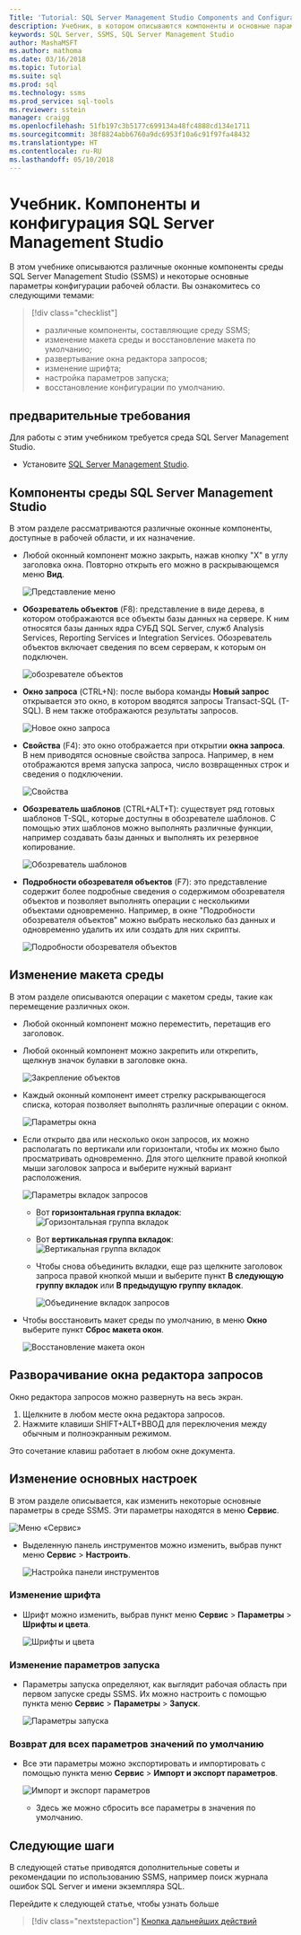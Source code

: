 ```yaml
---
Title: 'Tutorial: SQL Server Management Studio Components and Configuration'
description: Учебник, в котором описываются компоненты и основные параметры конфигурации среды SQL Server Management Studio.
keywords: SQL Server, SSMS, SQL Server Management Studio
author: MashaMSFT
ms.author: mathoma
ms.date: 03/16/2018
ms.topic: Tutorial
ms.suite: sql
ms.prod: sql
ms.technology: ssms
ms.prod_service: sql-tools
ms.reviewer: sstein
manager: craigg
ms.openlocfilehash: 51fb197c3b5177c699134a48fc4888cd134e1711
ms.sourcegitcommit: 38f8824abb6760a9dc6953f10a6c91f97fa48432
ms.translationtype: HT
ms.contentlocale: ru-RU
ms.lasthandoff: 05/10/2018
---
```

# <a name="tutorial-sql-server-management-studio-components-and-configuration"></a>Учебник. Компоненты и конфигурация SQL Server Management Studio
В этом учебнике описываются различные оконные компоненты среды SQL Server Management Studio (SSMS) и некоторые основные параметры конфигурации рабочей области. Вы ознакомитесь со следующими темами: 

> [!div class="checklist"]
> * различные компоненты, составляющие среду SSMS;
> * изменение макета среды и восстановление макета по умолчанию;
> * развертывание окна редактора запросов;
> * изменение шрифта; 
> * настройка параметров запуска; 
> * восстановление конфигурации по умолчанию. 

## <a name="prerequisites"></a>предварительные требования
Для работы с этим учебником требуется среда SQL Server Management Studio.  

- Установите [SQL Server Management Studio](https://docs.microsoft.com/sql/ssms/download-sql-server-management-studio-ssms).

## <a name="sql-server-management-studio-components"></a>Компоненты среды SQL Server Management Studio
В этом разделе рассматриваются различные оконные компоненты, доступные в рабочей области, и их назначение. 

- Любой оконный компонент можно закрыть, нажав кнопку "X" в углу заголовка окна. Повторно открыть его можно в раскрывающемся меню **Вид**. 

    ![Представление меню](media/ssms-configuration/viewmenu.png)

- **Обозреватель объектов** (F8): представление в виде дерева, в котором отображаются все объекты базы данных на сервере. К ним относятся базы данных ядра СУБД SQL Server, служб Analysis Services, Reporting Services и Integration Services. Обозреватель объектов включает сведения по всем серверам, к которым он подключен. 
    
    ![обозревателе объектов](media/ssms-configuration/objectexplorer.png)
- **Окно запроса** (CTRL+N): после выбора команды **Новый запрос** открывается это окно, в котором вводятся запросы Transact-SQL (T-SQL). В нем также отображаются результаты запросов.
    
    ![Новое окно запроса](media/ssms-configuration/newquery.png)

- **Свойства** (F4): это окно отображается при открытии **окна запроса**. В нем приводятся основные свойства запроса. Например, в нем отображаются время запуска запроса, число возвращенных строк и сведения о подключении.  

    ![Свойства](media/ssms-configuration/properties.png)

- **Обозреватель шаблонов** (CTRL+ALT+T): существует ряд готовых шаблонов T-SQL, которые доступны в обозревателе шаблонов. С помощью этих шаблонов можно выполнять различные функции, например создавать базы данных и выполнять их резервное копирование. 

    ![Обозреватель шаблонов](media/ssms-configuration/templates.png)

- **Подробности обозревателя объектов** (F7): это представление содержит более подробные сведения о содержимом обозревателя объектов и позволяет выполнять операции с несколькими объектами одновременно. Например, в окне "Подробности обозревателя объектов" можно выбрать несколько баз данных и одновременно удалить их или создать для них скрипты. 

    ![Подробности обозревателя объектов](media/ssms-configuration/objectexplorerdetails.PNG) 
 

    

## <a name="change-the-environmental-layout"></a>Изменение макета среды 
В этом разделе описываются операции с макетом среды, такие как перемещение различных окон. 

-  Любой оконный компонент можно переместить, перетащив его заголовок. 
- Любой оконный компонент можно закрепить или открепить, щелкнув значок булавки в заголовке окна.
    
    ![Закрепление объектов](media/ssms-configuration/pushpin.png)

- Каждый оконный компонент имеет стрелку раскрывающегося списка, которая позволяет выполнять различные операции с окном. 

    ![Параметры окна](media/ssms-configuration/windowoptions.png)

- Если открыто два или несколько окон запросов, их можно располагать по вертикали или горизонтали, чтобы их можно было просматривать одновременно. Для этого щелкните правой кнопкой мыши заголовок запроса и выберите нужный вариант расположения. 
 
    ![Параметры вкладок запросов](media/ssms-configuration/querytabbedoptions.png)

    - Вот **горизонтальная группа вкладок**: ![Горизонтальная группа вкладок](media/ssms-configuration/horizontaltab.png)     
    
    - Вот **вертикальная группа вкладок**:  
        ![Вертикальная группа вкладок](media/ssms-configuration/verticaltabgroup.png)
        

    - Чтобы снова объединить вкладки, еще раз щелкните заголовок запроса правой кнопкой мыши и выберите пункт **В следующую группу вкладок** или **В предыдущую группу вкладок**.
    
        ![Объединение вкладок запросов](media/ssms-configuration/mergetabgroups.png)

- Чтобы восстановить макет среды по умолчанию, в меню **Окно** выберите пункт **Сброс макета окон**.
 
    ![Восстановление макета окон](media/ssms-configuration/resetwindowlayout.png)
    
## <a name="maximize-query-editor"></a>Разворачивание окна редактора запросов
Окно редактора запросов можно развернуть на весь экран.

1. Щелкните в любом месте окна редактора запросов.
2. Нажмите клавиши SHIFT+ALT+ВВОД для переключения между обычным и полноэкранным режимом. 

Это сочетание клавиш работает в любом окне документа. 



## <a name="change-basic-settings"></a>Изменение основных настроек
В этом разделе описывается, как изменить некоторые основные параметры в среде SSMS. Эти параметры находятся в меню **Сервис**.

  ![Меню «Сервис»](media/ssms-configuration/tools.png)


- Выделенную панель инструментов можно изменить, выбрав пункт меню **Сервис** > **Настроить**.

    ![Настройка панели инструментов](media/ssms-configuration/toolbar.png)

### <a name="change-the-font"></a>Изменение шрифта
- Шрифт можно изменить, выбрав пункт меню **Сервис** > **Параметры** > **Шрифты и цвета**.

     ![Шрифты и цвета](media/ssms-configuration/fontsandcolors.png)

### <a name="change-the-startup-options"></a>Изменение параметров запуска
- Параметры запуска определяют, как выглядит рабочая область при первом запуске среды SSMS. Их можно настроить с помощью пункта меню **Сервис** > **Параметры** > **Запуск**.
 
    ![Параметры запуска](media/ssms-configuration/startup.png)

### <a name="reset-settings-to-default"></a>Возврат для всех параметров значений по умолчанию
- Все эти параметры можно экспортировать и импортировать с помощью пункта меню **Сервис** > **Импорт и экспорт параметров**. 

    ![Импорт и экспорт параметров](media/ssms-configuration/settings.png)
    - Здесь же можно сбросить все параметры в значения по умолчанию. 


## <a name="next-steps"></a>Следующие шаги
В следующей статье приводятся дополнительные советы и рекомендации по использованию SSMS, например поиск журнала ошибок SQL Server и имени экземпляра SQL. 

Перейдите к следующей статье, чтобы узнать больше
> [!div class="nextstepaction"]
> [Кнопка дальнейших действий](ssms-tricks.md)
 
 





